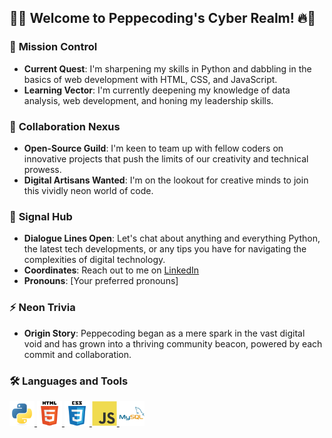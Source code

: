 ## 🌌🔥 Welcome to Peppecoding's Cyber Realm! 🔥🌌

<!--
**Peppecoding/Peppecoding** is a ✨ _special_ ✨ repository because its `README.md` (this file) appears on your GitHub profile.
-->

### 🚀 **Mission Control**
- **Current Quest**: I'm sharpening my skills in Python and dabbling in the basics of web development with HTML, CSS, and JavaScript.
- **Learning Vector**: I'm currently deepening my knowledge of data analysis, web development, and honing my leadership skills.

### 🤝 **Collaboration Nexus**
- **Open-Source Guild**: I'm keen to team up with fellow coders on innovative projects that push the limits of our creativity and technical prowess.
- **Digital Artisans Wanted**: I'm on the lookout for creative minds to join this vividly neon world of code.

### 📡 **Signal Hub**
- **Dialogue Lines Open**: Let's chat about anything and everything Python, the latest tech developments, or any tips you have for navigating the complexities of digital technology.
- **Coordinates**: Reach out to me on [LinkedIn](https://www.linkedin.com/in/giuseppe-mendoza-noto-486715151/)
- **Pronouns**: [Your preferred pronouns]

### ⚡ **Neon Trivia**
- **Origin Story**: Peppecoding began as a mere spark in the vast digital void and has grown into a thriving community beacon, powered by each commit and collaboration.

### 🛠 Languages and Tools

<p align="left">
  <!-- Python -->
  <a href="https://python.org/" target="_blank">
    <img src="https://raw.githubusercontent.com/devicons/devicon/master/icons/python/python-original.svg" alt="python" width="40" height="40"/>
  </a>
  <!-- HTML5 -->
  <a href="https://www.w3.org/html/" target="_blank">
    <img src="https://raw.githubusercontent.com/devicons/devicon/master/icons/html5/html5-original-wordmark.svg" alt="html5" width="40" height="40"/>
  </a>
  <!-- CSS3 -->
  <a href="https://www.w3schools.com/css/" target="_blank">
    <img src="https://raw.githubusercontent.com/devicons/devicon/master/icons/css3/css3-original-wordmark.svg" alt="css3" width="40" height="40"/>
  </a>
  <!-- JavaScript -->
  <a href="https://reactjs.org/" target="_blank">
    <img src="https://raw.githubusercontent.com/devicons/devicon/master/icons/javascript/javascript-original.svg" alt="javascript" width="40" height="40"/>
  </a>
  <!-- SQL -->
  <a href="https://www.mysql.com/" target="_blank">
    <img src="https://raw.githubusercontent.com/devicons/devicon/master/icons/mysql/mysql-original-wordmark.svg" alt="sql" width="40" height="40"/>
  </a>
